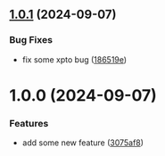 ## [1.0.1](https://github.com/ungaratto93/semver-sample/compare/v1.0.0...v1.0.1) (2024-09-07)


### Bug Fixes

* fix some xpto bug ([186519e](https://github.com/ungaratto93/semver-sample/commit/186519e75af3d6260d60d7bfa25c4742dbc98370))

# 1.0.0 (2024-09-07)


### Features

* add some new feature ([3075af8](https://github.com/ungaratto93/semver-sample/commit/3075af82aa48b0345c96471548b65193a9ac6c21))
